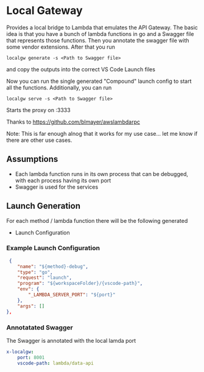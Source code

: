 # Local Gateway

Provides a local bridge to Lambda that emulates the API Gateway. The basic idea is that you have a bunch of lambda functions in go and a Swagger file that represents those functions. Then you annotate the swagger file with some vendor extensions. After that you run 
```
localgw generate -s <Path to Swagger file>
```
and copy the outputs into the correct VS Code Launch files

Now you can run the single generated "Compound" launch config to start all the functions. 
Additionally, you can run

```
localgw serve -s <Path to Swagger file> 
```
Starts the proxy on :3333

Thanks to https://github.com/blmayer/awslambdarpc

Note: This is far enough alnog that it works for my use case... let me know if there are other use cases. 

## Assumptions
- Each lambda function runs in its own process that can be debugged, with each process having its own port
- Swagger is used for the services

## Launch Generation
For each method / lambda function there will be the following generated

- Launch Configuration

### Example Launch Configuration
```json
 {
    "name": "${method}-debug",
    "type": "go",
    "request": "launch",
    "program": "${workspaceFolder}/{vscode-path}",
    "env": {
        "_LAMBDA_SERVER_PORT": "${port}"
    },
    "args": []
},
```
### Annotatated Swagger

The Swagger is annotated with the local lamda port
```yaml
x-localgw:
    port: 8001
    vscode-path: lambda/data-api
```
